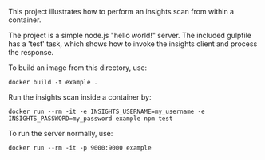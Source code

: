 This project illustrates how to perform an insights scan from within a container.

The project is a simple node.js "hello world!" server.  The included gulpfile has a 'test'
task, which shows how to invoke the insights client and process the response.

To build an image from this directory, use:
```
docker build -t example .
``` 
Run the insights scan inside a container by:
```
docker run --rm -it -e INSIGHTS_USERNAME=my_username -e INSIGHTS_PASSWORD=my_password example npm test
```
To run the server normally, use:
```
docker run --rm -it -p 9000:9000 example
```
